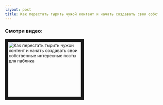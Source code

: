 ```yaml
---
layout: post
title: Как перестать тырить чужой контент и начать создавать свои собственные интересные посты для паблика
---
```


### Смотри видео:

<a href="http://www.youtube.com/watch?feature=player_embedded&v=3weWaGhLs4o
" target="_blank"><img src="http://img.youtube.com/vi/3weWaGhLs4o/0.jpg" 
alt="Как перестать тырить чужой контент и начать создавать свои собственные интересные посты для паблика" width="240" height="180" border="10" /></a>
